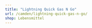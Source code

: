 ```yaml
---
title: "Lightning Quick Gas N Go"
url: /camden/lightning-quick-gas-n-go/
shop: Lebensmittel
---
```

